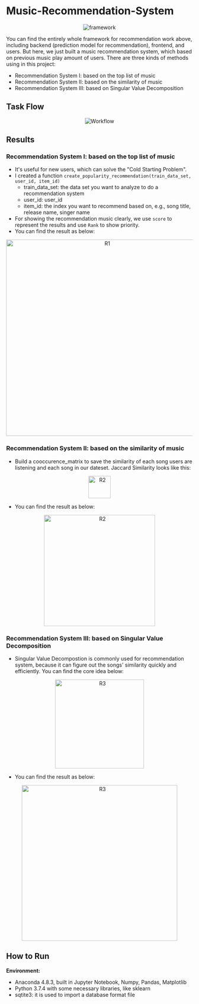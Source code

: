 # Music-Recommendation-System

<div align="center">
<img src="https://github.com/JimengShi/Music-Recommendation-System/blob/master/images/Recommendation%20System%20Framework.png" alt="framework" >
</div>


You can find the entirely whole framework for recommendation work above, including backend (prediction model for recommendation), frontend, and users. But here, we just built a music recommendation system, which based on previous music play amount of users. There are three kinds of methods using in this project:

- Recommendation System Ⅰ: based on the top list of music
- Recommendation System Ⅱ: based on the similarity of music
- Recommendation System Ⅲ: based on Singular Value Decomposition


## Task Flow
<div align="center">
<img src="https://github.com/JimengShi/Music-Recommendation-System/blob/master/images/Flow.png" alt="Workflow" >
</div>

## Results
### Recommendation System Ⅰ: based on the top list of music
- It's useful for new users, which can solve the "Cold Starting Problem".
- I created a function `create_popularity_recommendation(train_data_set, user_id, item_id)`
  - train_data_set: the data set you want to analyze to do a recommendation system
  - user_id: user_id
  - item_id: the index you want to recommend based on, e.g., song title, release name, singer name
- For showing the recommendation music clearly, we use `score` to represent the results and use `Rank` to show priority.
- You can find the result as below:

<div align="center">
<img src="https://github.com/JimengShi/Music-Recommendation-System/blob/master/images/Recommendation%201.png" height=530 alt="R1">
</div>


### Recommendation System Ⅱ: based on the similarity of music
- Build a cooccurence_matrix to save the similarity of each song users are listening and each song in our dateset. Jaccard Similarity looks like this: 
<div align="center">
<img src="https://github.com/JimengShi/Music-Recommendation-System/blob/master/images/Jaccard.png" height=60 alt="R2">
</div>

- You can find the result as below:

<div align="center">
<img src="https://github.com/JimengShi/Music-Recommendation-System/blob/master/images/Recommendation%202.png" height=300 alt="R2">
</div>


### Recommendation System Ⅲ: based on Singular Value Decomposition
- Singular Value Decompostion is commonly used for recommendation system, because it can figure out the songs' similarity quickly and efficiently. You can find the core idea below:

<div align="center">
<img src="https://github.com/JimengShi/Music-Recommendation-System/blob/master/images/SVD.jpg" height=240 alt="R3">
</div>

- You can find the result as below:

<div align="center">
<img src="https://github.com/JimengShi/Music-Recommendation-System/blob/master/images/recommendation_3.png" height=420 alt="R3">
</div>


## How to Run

**Environment:**
- Anaconda 4.8.3, built in Jupyter Notebook, Numpy, Pandas, Matplotlib
- Python 3.7.4 with some necessary libraries, like sklearn
- sqtite3: it is used to import a database format file
